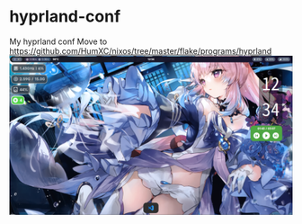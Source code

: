 # hyprland-conf

My hyprland conf
Move to https://github.com/HumXC/nixos/tree/master/flake/programs/hyprland
![图片](https://raw.githubusercontent.com/HumXC/hyprland-conf/main/doc/2023-03-15-12-34-23.png)
